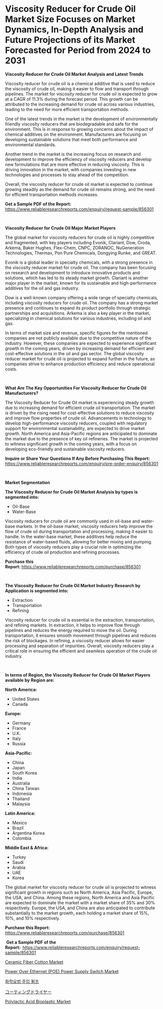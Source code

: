 <p><h1>Viscosity Reducer for Crude Oil Market Size Focuses on Market Dynamics, In-Depth Analysis and Future Projections of its Market Forecasted for Period from 2024 to 2031</h1></p><p><strong>Viscosity Reducer for Crude Oil Market Analysis and Latest Trends</strong></p>
<p><p>Viscosity reducer for crude oil is a chemical additive that is used to reduce the viscosity of crude oil, making it easier to flow and transport through pipelines. The market for viscosity reducer for crude oil is expected to grow at a CAGR of 11.3% during the forecast period. This growth can be attributed to the increasing demand for crude oil across various industries, leading to the need for more efficient transportation methods.</p><p>One of the latest trends in the market is the development of environmentally friendly viscosity reducers that are biodegradable and safe for the environment. This is in response to growing concerns about the impact of chemical additives on the environment. Manufacturers are focusing on developing sustainable solutions that meet both performance and environmental standards.</p><p>Another trend in the market is the increasing focus on research and development to improve the efficiency of viscosity reducers and develop new formulations that are more effective in reducing viscosity. This is driving innovation in the market, with companies investing in new technologies and processes to stay ahead of the competition.</p><p>Overall, the viscosity reducer for crude oil market is expected to continue growing steadily as the demand for crude oil remains strong, and the need for efficient transportation methods increases.</p></p>
<p><strong>Get a Sample PDF of the Report:&nbsp;</strong> <a href="https://www.reliableresearchreports.com/enquiry/request-sample/856301">https://www.reliableresearchreports.com/enquiry/request-sample/856301</a></p>
<p>&nbsp;</p>
<p><strong>Viscosity Reducer for Crude Oil Major Market Players</strong></p>
<p><p>The global market for viscosity reducers for crude oil is highly competitive and fragmented, with key players including Evonik, Clariant, Dow, Croda, Arkema, Baker Hughes, Flex-Chem, CNPC, ZORANOC, NuGeneration Technologies, Thermax, Pon Pure Chemicals, Dongying Runke, and GREAT.</p><p>Evonik is a global leader in specialty chemicals, with a strong presence in the viscosity reducer market for crude oil. The company has been focusing on research and development to introduce innovative products and solutions, which has led to its steady market growth. Clariant is another major player in the market, known for its sustainable and high-performance additives for the oil and gas industry.</p><p>Dow is a well-known company offering a wide range of specialty chemicals, including viscosity reducers for crude oil. The company has a strong market presence and continues to expand its product portfolio through strategic partnerships and acquisitions. Arkema is also a key player in the market, specializing in chemical solutions for various industries, including oil and gas.</p><p>In terms of market size and revenue, specific figures for the mentioned companies are not publicly available due to the competitive nature of the industry. However, these companies are expected to experience significant growth in the coming years, driven by increasing demand for efficient and cost-effective solutions in the oil and gas sector. The global viscosity reducer market for crude oil is projected to expand further in the future, as companies strive to enhance production efficiency and reduce operational costs.</p></p>
<p>&nbsp;</p>
<p><strong>What Are The Key Opportunities For Viscosity Reducer for Crude Oil Manufacturers?</strong></p>
<p><p>The Viscosity Reducer for Crude Oil market is experiencing steady growth due to increasing demand for efficient crude oil transportation. The market is driven by the rising need for cost-effective solutions to reduce viscosity and improve flow properties of crude oil. Advancements in technology to develop high-performance viscosity reducers, coupled with regulatory support for environmental sustainability, are expected to drive market growth. North America and Asia-Pacific regions are anticipated to dominate the market due to the presence of key oil refineries. The market is projected to witness significant growth in the coming years, with a focus on developing eco-friendly and sustainable viscosity reducers.</p></p>
<p><strong>Inquire or Share Your Questions If Any Before Purchasing This Report:</strong> <a href="https://www.reliableresearchreports.com/enquiry/pre-order-enquiry/856301">https://www.reliableresearchreports.com/enquiry/pre-order-enquiry/856301</a></p>
<p>&nbsp;</p>
<p><strong>Market Segmentation</strong></p>
<p><strong>The Viscosity Reducer for Crude Oil Market Analysis by types is segmented into:</strong></p>
<p><ul><li>Oil-Base</li><li>Water-Base</li></ul></p>
<p><p>Viscosity reducers for crude oil are commonly used in oil-base and water-base markets. In the oil-base market, viscosity reducers help improve the flow of crude oil during transportation and processing, making it easier to handle. In the water-base market, these additives help reduce the resistance of water-based fluids, allowing for better mixing and pumping. Both types of viscosity reducers play a crucial role in optimizing the efficiency of crude oil production and refining processes.</p></p>
<p><strong>Purchase this Report:&nbsp;</strong><a href="https://www.reliableresearchreports.com/purchase/856301">https://www.reliableresearchreports.com/purchase/856301</a></p>
<p>&nbsp;</p>
<p><strong>The Viscosity Reducer for Crude Oil Market Industry Research by Application is segmented into:</strong></p>
<p><ul><li>Extraction</li><li>Transportation</li><li>Refining</li></ul></p>
<p><p>Viscosity reducer for crude oil is essential in the extraction, transportation, and refining markets. In extraction, it helps to improve flow through pipelines and reduces the energy required to move the oil. During transportation, it ensures smooth movement through pipelines and reduces the risk of blockages. In refining, a viscosity reducer allows for easier processing and separation of impurities. Overall, viscosity reducers play a critical role in ensuring the efficient and seamless operation of the crude oil industry.</p></p>
<p>&nbsp;</p>
<p><strong>In terms of Region, the Viscosity Reducer for Crude Oil Market Players available by Region are:</strong></p>
<p>
    <p> <strong> North America: </strong>
        <ul>
            <li>United States</li>
            <li>Canada</li>
        </ul>
        </p> 
    <p> <strong> Europe: </strong>
        <ul>
            <li>Germany</li>
            <li>France</li>
            <li>U.K.</li>
            <li>Italy</li>
            <li>Russia</li>
        </ul>
        </p> 
    <p> <strong> Asia-Pacific: </strong>
        <ul>
            <li>China</li>
            <li>Japan</li>
            <li>South Korea</li>
            <li>India</li>
            <li>Australia</li>
            <li>China Taiwan</li>
            <li>Indonesia</li>
            <li>Thailand</li>
            <li>Malaysia</li>
        </ul>
        </p> 
    <p> <strong> Latin America: </strong>
        <ul>
            <li>Mexico</li>
            <li>Brazil</li>
            <li>Argentina Korea</li>
            <li>Colombia</li>
        </ul>
        </p> 
    <p> <strong> Middle East & Africa: </strong>
        <ul>
            <li>Turkey</li>
            <li>Saudi</li>
            <li>Arabia</li>
            <li>UAE</li>
            <li>Korea</li>
        </ul>
    </p>
    </p>
<p><p>The global market for viscosity reducer for crude oil is projected to witness significant growth in regions such as North America, Asia Pacific, Europe, the USA, and China. Among these regions, North America and Asia Pacific are expected to dominate the market with a market share of 35% and 30% respectively. Europe, the USA, and China are also anticipated to contribute substantially to the market growth, each holding a market share of 15%, 10%, and 10% respectively.</p></p>
<p><strong>Purchase this Report: </strong><a href="https://www.reliableresearchreports.com/purchase/856301">https://www.reliableresearchreports.com/purchase/856301</a></p>
<p>&nbsp;<strong>Get a Sample PDF of the Report:&nbsp;&nbsp;</strong><a href="https://www.reliableresearchreports.com/enquiry/request-sample/856301">https://www.reliableresearchreports.com/enquiry/request-sample/856301</a></p>
<p><strong></strong></p>
<p><p><a href="https://github.com/jerrycopelandthomaswsqd8q/Market-Research-Report-List-1/blob/main/ceramic-fiber-cotton-market.md">Ceramic Fiber Cotton Market</a></p><p><a href="https://issuu.com/reportprime-2/docs/power-over-ethernet-poe-power-supply-switch-market">Power Over Ethernet (POE) Power Supply Switch Market</a></p><p><a href="https://github.com/nuekbpymrrz5/Market-Research-Report-List-1/blob/main/1596250190401.md">화학요법 주입 펌프</a></p><p><a href="https://github.com/jkjreqjscoxx7/Market-Research-Report-List-1/blob/main/5025845190616.md">コーティングドライヤー</a></p><p><a href="https://github.com/brenzgnarento/Market-Research-Report-List-1/blob/main/polylactic-acid-bioplastic-market.md">Polylactic Acid Bioplastic Market</a></p></p>